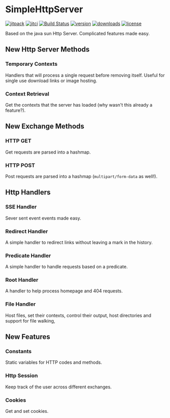 # SimpleHttpServer
[![jitpack](https://jitpack.io/v/com.kttdevelopment/simplehttpserver.svg?style=flat-square)](https://jitpack.io/#com.kttdevelopment/simplehttpserver)
[![jitci](https://jitci.com/gh/Ktt-Development/simplehttpserver/svg?style=flat-square)](https://jitci.com/gh/Ktt-Development/simplehttpserver)
[![Build Status](https://travis-ci.org/Ktt-Development/simplehttpserver.svg?branch=master)](https://travis-ci.org/Ktt-Development/simplehttpserver)
[![version](https://img.shields.io/github/v/release/ktt-development/simplehttpserver?color=ffaa00&include_prereleases&style=flat-square)](https://github.com/Ktt-Development/simplehttpserver/releases)
[![downloads](https://img.shields.io/github/downloads/ktt-development/simplehttpserver/total?color=ff5555&style=flat-square)](https://github.com/Ktt-Development/simplehttpserver/releases)
[![license](https://img.shields.io/github/license/Ktt-Development/simplehttpserver?color=ff5555&style=flat-square)](https://www.gnu.org/licenses/old-licenses/gpl-2.0.en.html)

Based on the java sun Http Server. Complicated features made easy.

## New Http Server Methods
### Temporary Contexts
Handlers that will process a single request before removing itself. Useful for single use download links or image hosting.

### Context Retrieval
Get the contexts that the server has loaded (why wasn't this already a feature?).

## New Exchange Methods
### HTTP GET
Get requests are parsed into a hashmap.
### HTTP POST
Post requests are parsed into a hashmap (`multipart/form-data` as well!).

## Http Handlers
### SSE Handler
Sever sent event events made easy.
### Redirect Handler
A simple handler to redirect links without leaving a mark in the history.
### Predicate Handler
A simple handler to handle requests based on a predicate.
### Root Handler
A handler to help process homepage and 404  requests.
### File Handler
Host files, set their contexts, control their output, host directories and support for file walking,

## New Features
### Constants
Static variables for HTTP codes and methods.
### Http Session
Keep track of the user across different exchanges.
### Cookies
Get and set cookies.

